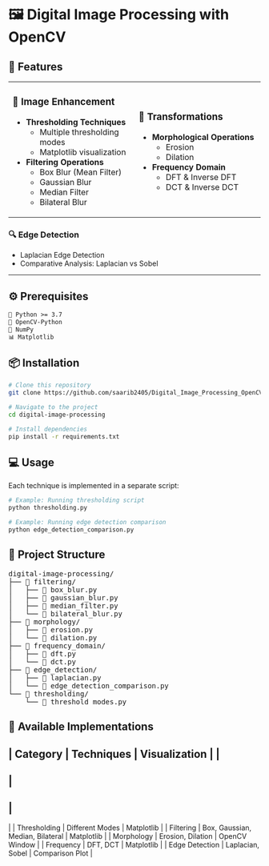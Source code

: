 # 🖼️ Digital Image Processing with OpenCV

## 🚀 Features

<table>
<tr>
<td width="50%">

### 🎨 Image Enhancement
- **Thresholding Techniques**
  - Multiple thresholding modes
  - Matplotlib visualization
- **Filtering Operations**
  - Box Blur (Mean Filter)
  - Gaussian Blur
  - Median Filter
  - Bilateral Blur

</td>
<td width="50%">

### 🔄 Transformations
- **Morphological Operations**
  - Erosion
  - Dilation
- **Frequency Domain**
  - DFT & Inverse DFT
  - DCT & Inverse DCT

</td>
</tr>
</table>

### 🔍 Edge Detection
- Laplacian Edge Detection
- Comparative Analysis: Laplacian vs Sobel

---

## ⚙️ Prerequisites

```txt
🐍 Python >= 3.7
📸 OpenCV-Python
🔢 NumPy
📊 Matplotlib
```

## 📦 Installation

```bash
# Clone this repository
git clone https://github.com/saarib2405/Digital_Image_Processing_OpenCV.git

# Navigate to the project
cd digital-image-processing

# Install dependencies
pip install -r requirements.txt
```

## 💻 Usage

Each technique is implemented in a separate script:

```python
# Example: Running thresholding script
python thresholding.py

# Example: Running edge detection comparison
python edge_detection_comparison.py
```

## 📁 Project Structure

<pre>
digital-image-processing/
├── 📂 filtering/
│   ├── 📜 box_blur.py
│   ├── 📜 gaussian_blur.py
│   ├── 📜 median_filter.py
│   └── 📜 bilateral_blur.py
├── 📂 morphology/
│   ├── 📜 erosion.py
│   └── 📜 dilation.py
├── 📂 frequency_domain/
│   ├── 📜 dft.py
│   └── 📜 dct.py
├── 📂 edge_detection/
│   ├── 📜 laplacian.py
│   └── 📜 edge_detection_comparison.py
└── 📂 thresholding/
    └── 📜 threshold_modes.py
</pre>

## 🎯 Available Implementations

|
 Category 
|
 Techniques 
|
 Visualization 
|
|
----------
|
------------
|
---------------
|
|
 Thresholding 
|
 Different Modes 
|
 Matplotlib 
|
|
 Filtering 
|
 Box, Gaussian, Median, Bilateral 
|
 Matplotlib 
|
|
 Morphology 
|
 Erosion, Dilation 
|
 OpenCV Window 
|
|
 Frequency 
|
 DFT, DCT 
|
 Matplotlib 
|
|
 Edge Detection 
|
 Laplacian, Sobel 
|
 Comparison Plot 
|
